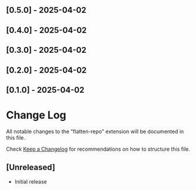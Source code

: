 
## [0.5.0] - 2025-04-02


## [0.4.0] - 2025-04-02


## [0.3.0] - 2025-04-02


## [0.2.0] - 2025-04-02


## [0.1.0] - 2025-04-02

# Change Log

All notable changes to the "flatten-repo" extension will be documented in this file.

Check [Keep a Changelog](http://keepachangelog.com/) for recommendations on how to structure this file.

## [Unreleased]

- Initial release